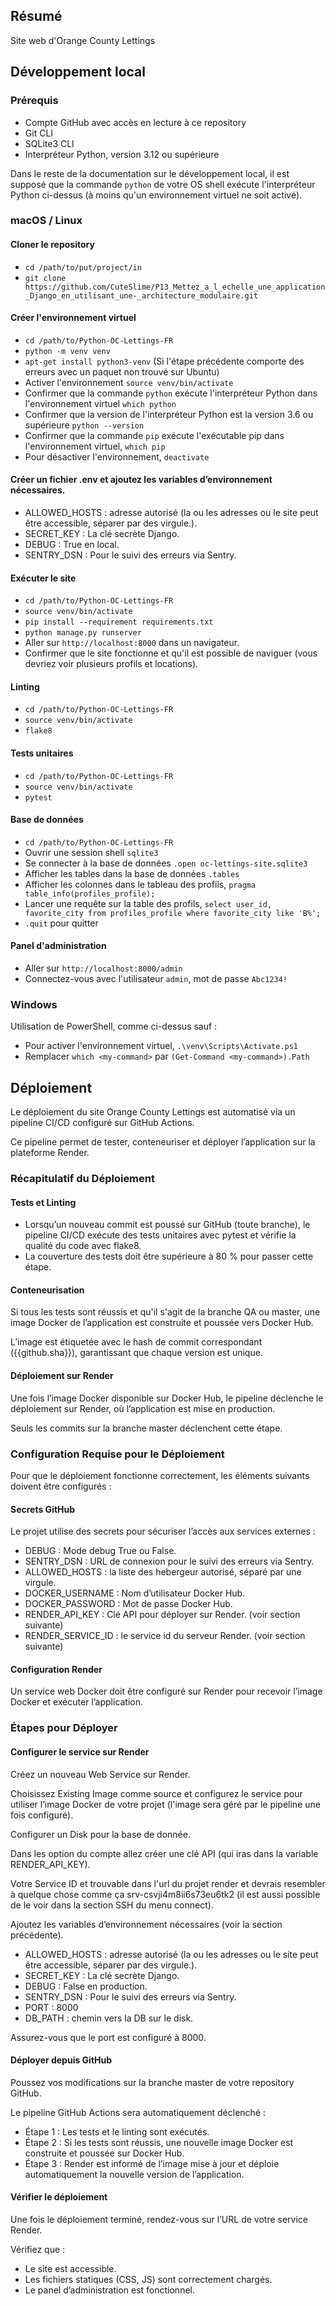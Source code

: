 ## Résumé

Site web d'Orange County Lettings

## Développement local

### Prérequis

- Compte GitHub avec accès en lecture à ce repository
- Git CLI
- SQLite3 CLI
- Interpréteur Python, version 3.12 ou supérieure

Dans le reste de la documentation sur le développement local, il est supposé que la commande `python` de votre OS shell exécute l'interpréteur Python ci-dessus (à moins qu'un environnement virtuel ne soit activé).

### macOS / Linux

#### Cloner le repository

- `cd /path/to/put/project/in`
- `git clone https://github.com/CuteSlime/P13_Mettez_a_l_echelle_une_application_Django_en_utilisant_une-_architecture_modulaire.git`

#### Créer l'environnement virtuel

- `cd /path/to/Python-OC-Lettings-FR`
- `python -m venv venv`
- `apt-get install python3-venv` (Si l'étape précédente comporte des erreurs avec un paquet non trouvé sur Ubuntu)
- Activer l'environnement `source venv/bin/activate`
- Confirmer que la commande `python` exécute l'interpréteur Python dans l'environnement virtuel
`which python`
- Confirmer que la version de l'interpréteur Python est la version 3.6 ou supérieure `python --version`
- Confirmer que la commande `pip` exécute l'exécutable pip dans l'environnement virtuel, `which pip`
- Pour désactiver l'environnement, `deactivate`

#### Créer un fichier .env et ajoutez les variables d’environnement nécessaires.

- ALLOWED_HOSTS : adresse autorisé (la ou les adresses ou le site peut être accessible, séparer par des virgule.).
- SECRET_KEY : La clé secrète Django.
- DEBUG : True en local.
- SENTRY_DSN : Pour le suivi des erreurs via Sentry.

#### Exécuter le site

- `cd /path/to/Python-OC-Lettings-FR`
- `source venv/bin/activate`
- `pip install --requirement requirements.txt`
- `python manage.py runserver`
- Aller sur `http://localhost:8000` dans un navigateur.
- Confirmer que le site fonctionne et qu'il est possible de naviguer (vous devriez voir plusieurs profils et locations).

#### Linting

- `cd /path/to/Python-OC-Lettings-FR`
- `source venv/bin/activate`
- `flake8`

#### Tests unitaires

- `cd /path/to/Python-OC-Lettings-FR`
- `source venv/bin/activate`
- `pytest`

#### Base de données

- `cd /path/to/Python-OC-Lettings-FR`
- Ouvrir une session shell `sqlite3`
- Se connecter à la base de données `.open oc-lettings-site.sqlite3`
- Afficher les tables dans la base de données `.tables`
- Afficher les colonnes dans le tableau des profils, `pragma table_info(profiles_profile);`
- Lancer une requête sur la table des profils, `select user_id, favorite_city from
  profiles_profile where favorite_city like 'B%';`
- `.quit` pour quitter

#### Panel d'administration

- Aller sur `http://localhost:8000/admin`
- Connectez-vous avec l'utilisateur `admin`, mot de passe `Abc1234!`

### Windows

Utilisation de PowerShell, comme ci-dessus sauf :

- Pour activer l'environnement virtuel, `.\venv\Scripts\Activate.ps1`
- Remplacer `which <my-command>` par `(Get-Command <my-command>).Path`

## Déploiement

Le déploiement du site Orange County Lettings est automatisé via un pipeline CI/CD configuré sur GitHub Actions.

Ce pipeline permet de tester, conteneuriser et déployer l’application sur la plateforme Render.

### Récapitulatif du Déploiement

#### Tests et Linting

- Lorsqu’un nouveau commit est poussé sur GitHub (toute branche), le pipeline CI/CD exécute des tests unitaires avec pytest et vérifie la qualité du code avec flake8.
- La couverture des tests doit être supérieure à 80 % pour passer cette étape.

#### Conteneurisation

Si tous les tests sont réussis et qu'il s'agit de la branche QA ou master, une image Docker de l’application est construite et poussée vers Docker Hub.

L’image est étiquetée avec le hash de commit correspondant ({{github.sha}}), garantissant que chaque version est unique.

#### Déploiement sur Render

Une fois l’image Docker disponible sur Docker Hub, le pipeline déclenche le déploiement sur Render, où l’application est mise en production.

Seuls les commits sur la branche master déclenchent cette étape.

### Configuration Requise pour le Déploiement

Pour que le déploiement fonctionne correctement, les éléments suivants doivent être configurés :

#### Secrets GitHub

Le projet utilise des secrets pour sécuriser l’accès aux services externes :

- DEBUG : Mode debug True ou False.
- SENTRY_DSN : URL de connexion pour le suivi des erreurs via Sentry.
- ALLOWED_HOSTS : la liste des hebergeur autorisé, séparé par une virgule.
- DOCKER_USERNAME : Nom d’utilisateur Docker Hub.
- DOCKER_PASSWORD : Mot de passe Docker Hub.
- RENDER_API_KEY : Clé API pour déployer sur Render. (voir section suivante)
- RENDER_SERVICE_ID : le service id du serveur Render. (voir section suivante)

#### Configuration Render

Un service web Docker doit être configuré sur Render pour recevoir l’image Docker et exécuter l’application.

### Étapes pour Déployer

#### Configurer le service sur Render

Créez un nouveau Web Service sur Render.

Choisissez Existing Image comme source et configurez le service pour utiliser l’image Docker de votre projet (l'image sera géré par le pipeline une fois configuré).

Configurer un Disk pour la base de donnée.

Dans les option du compte allez créer une clé API (qui iras dans la variable RENDER_API_KEY).

Votre Service ID et trouvable dans l'url du projet render et devrais resembler à quelque chose comme ça srv-csvji4m8ii6s73eu6tk2 (il est aussi possible de le voir dans la section SSH du menu connect).

Ajoutez les variables d’environnement nécessaires (voir la section précédente).

- ALLOWED_HOSTS : adresse autorisé (la ou les adresses ou le site peut être accessible, séparer par des virgule.).
- SECRET_KEY : La clé secrète Django.
- DEBUG : False en production.
- SENTRY_DSN : Pour le suivi des erreurs via Sentry.
- PORT : 8000
- DB_PATH : chemin vers la DB sur le disk.
  
Assurez-vous que le port est configuré à 8000.

#### Déployer depuis GitHub

Poussez vos modifications sur la branche master de votre repository GitHub.

Le pipeline GitHub Actions sera automatiquement déclenché :

- Étape 1 : Les tests et le linting sont exécutés.
- Étape 2 : Si les tests sont réussis, une nouvelle image Docker est construite et poussée sur Docker Hub.
- Étape 3 : Render est informé de l’image mise à jour et déploie automatiquement la nouvelle version de l’application.

#### Vérifier le déploiement

Une fois le déploiement terminé, rendez-vous sur l’URL de votre service Render.

Vérifiez que :

- Le site est accessible.
- Les fichiers statiques (CSS, JS) sont correctement chargés.
- Le panel d’administration est fonctionnel.
